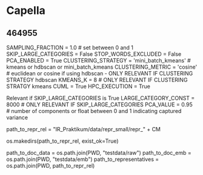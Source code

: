 # Capella
## 464955
SAMPLING_FRACTION = 1.0  # set between 0 and 1
SKIP_LARGE_CATEGORIES = False
STOP_WORDS_EXCLUDED = False
PCA_ENABLED = True
CLUSTERING_STRATEGY = 'mini_batch_kmeans' # kmeans or hdbscan or mini_batch_kmeans
CLUSTERING_METRIC = 'cosine' # euclidean or cosine if using hdbscan - ONLY RELEVANT IF CLUSTERING STRATEGY hdbscan
KMEANS_K = 8 # ONLY RELEVANT IF CLUSTERING STRATGY kmeans
CUML = True
HPC_EXECUTION = True

Relevant if SKIP_LARGE_CATEGORIES is True
LARGE_CATEGORY_CONST = 8000 # ONLY RELEVANT IF SKIP_LARGE_CATEGORIES
PCA_VALUE = 0.95 # number of components or float between 0 and 1 indicating captured variance

path_to_repr_rel = "IR_Praktikum/data/repr_small/repr_" + CM

os.makedirs(path_to_repr_rel, exist_ok=True)

path_to_doc_data = os.path.join(PWD, "testdata/raw")
path_to_doc_emb = os.path.join(PWD, "testdata/emb")
path_to_representatives = os.path.join(PWD, path_to_repr_rel)